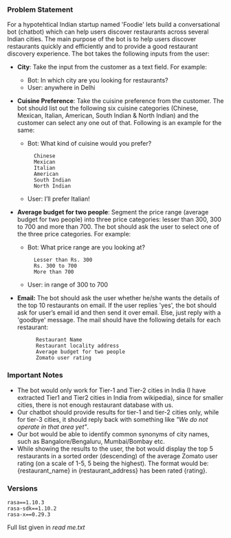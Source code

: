 ### Problem Statement

For a hypotehtical Indian startup named 'Foodie' lets build a conversational bot (chatbot) which can help users discover restaurants across several Indian cities.
The main purpose of the bot is to help users discover restaurants quickly and efficiently and to provide a good restaurant discovery experience. 
The bot takes the following inputs from the user:
- **City**: Take the input from the customer as a text field. For example:
    - Bot: In which city are you looking for restaurants?
    - User: anywhere in Delhi
- **Cuisine Preference**: Take the cuisine preference from the customer. The bot should list out the following six cuisine categories (Chinese, Mexican, Italian, American, South Indian & North Indian) and the customer can select any one out of that. Following is an example for the same:
    - Bot: What kind of cuisine would you prefer?
    
            Chinese
            Mexican
            Italian
            American
            South Indian
            North Indian
    - User: I’ll prefer Italian!
- **Average budget for two people**: Segment the price range (average budget for two people) into three price categories: lesser than 300, 300 to 700 and more than 700. The bot should ask the user to select one of the three price categories. For example:
    - Bot: What price range are you looking at?

            Lesser than Rs. 300
            Rs. 300 to 700
            More than 700
    - User: in range of 300 to 700
    
- **Email:** The bot should ask the user whether he/she wants the details of the top 10 restaurants on email. If the user replies 'yes', the bot should ask for user’s email id and then send it over email. Else, just reply with a 'goodbye' message. The mail should have the following details for each restaurant:

            Restaurant Name
            Restaurant locality address
            Average budget for two people
            Zomato user rating
            
### Important Notes

- The bot would only work for Tier-1 and Tier-2 cities in India (I have extracted Tier1 and Tier2 cities in India from wikipedia), since for smaller cities, there is not enough restaurant database with us.
- Our chatbot should provide results for tier-1 and tier-2 cities only, while for tier-3 cities, it should reply back with something like _"We do not operate in that area yet"_.
- Our bot would be able to identify common synonyms of city names, such as Bangalore/Bengaluru, Mumbai/Bombay etc.
- While showing the results to the user, the bot would display the top 5 restaurants in a sorted order (descending) of the average Zomato user rating (on a scale of 1-5, 5 being the highest). The format would be: {restaurant_name} in {restaurant_address} has been rated {rating}.


### Versions
    rasa==1.10.3
    rasa-sdk==1.10.2
    rasa-x==0.29.3
Full list given in _read me.txt_

